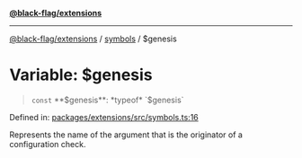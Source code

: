 [**@black-flag/extensions**](../../README.md)

***

[@black-flag/extensions](../../README.md) / [symbols](../README.md) / $genesis

# Variable: $genesis

> `const` **$genesis**: *typeof* `$genesis`

Defined in: [packages/extensions/src/symbols.ts:16](https://github.com/Xunnamius/black-flag/blob/65863debdad33d702508c3459cced432c1437abf/packages/extensions/src/symbols.ts#L16)

Represents the name of the argument that is the originator of a configuration
check.
